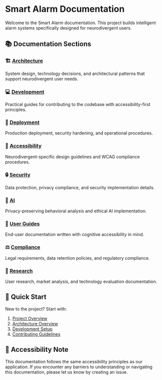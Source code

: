 # Smart Alarm Documentation

Welcome to the Smart Alarm documentation. This project builds intelligent alarm systems specifically designed for neurodivergent users.

## 📚 Documentation Sections

### 🏗️ [Architecture](architecture/)
System design, technology decisions, and architectural patterns that support neurodivergent user needs.

### 💻 [Development](development/)
Practical guides for contributing to the codebase with accessibility-first principles.

### 🚀 [Deployment](deployment/)
Production deployment, security hardening, and operational procedures.

### 🎯 [Accessibility](accessibility/)
Neurodivergent-specific design guidelines and WCAG compliance procedures.

### 🔒 [Security](security/)
Data protection, privacy compliance, and security implementation details.

### 🤖 [AI](ai/)
Privacy-preserving behavioral analysis and ethical AI implementation.

### 📖 [User Guides](user-guides/)
End-user documentation written with cognitive accessibility in mind.

### ⚖️ [Compliance](compliance/)
Legal requirements, data retention policies, and regulatory compliance.

### 🔬 [Research](research/)
User research, market analysis, and technology evaluation documentation.

## 🚀 Quick Start

New to the project? Start with:
1. [Project Overview](../README.md)
2. [Architecture Overview](architecture/README.md)
3. [Development Setup](development/getting-started.md)
4. [Contributing Guidelines](../CONTRIBUTING.md)

## 🧠 Accessibility Note

This documentation follows the same accessibility principles as our application. If you encounter any barriers to understanding or navigating this documentation, please let us know by creating an issue.
